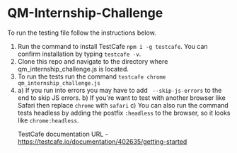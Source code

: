 # QM-Internship-Challenge

To run the testing file follow the instructions below.

<ol> 
<li>Run the command to install TestCafe <code>npm i -g testcafe</code>. You can confirm installation by typing <code>testcafe -v</code>.</li>
<li>Clone this repo and navigate to the directory where qm_internship_challenge.js is located.</li>
<li>To run the tests run the command <code>testcafe chrome qm_internship_challenge.js</code><li>
  a) If you run into errors you may have to add <code> --skip-js-errors</code> to the end to skip JS errors.
  b) If you're want to test with another browser like Safari then replace <code>chrome</code> with <code>safari</code>
  c) You can also run the command tests headless by adding the postfix <code>:headless</code> to the browser, so it looks like <code>chrome:headless</code>.

TestCafe documentation URL - https://testcafe.io/documentation/402635/getting-started